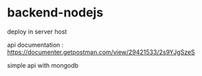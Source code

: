 # backend-nodejs

deploy in server host

api documentation : https://documenter.getpostman.com/view/29421533/2s9YJgSzeS

simple api with mongodb
